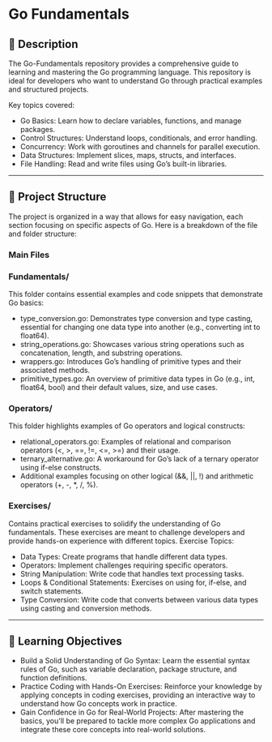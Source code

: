 # Go Fundamentals

## 📘 Description
The Go-Fundamentals repository provides a comprehensive guide to learning and mastering the Go programming language. This repository is ideal for developers who want to understand Go through practical examples and structured projects.

Key topics covered:

- Go Basics: Learn how to declare variables, functions, and manage packages.
- Control Structures: Understand loops, conditionals, and error handling.
- Concurrency: Work with goroutines and channels for parallel execution.
- Data Structures: Implement slices, maps, structs, and interfaces.
- File Handling: Read and write files using Go’s built-in libraries.

---

## 📂 Project Structure
The project is organized in a way that allows for easy navigation, each section focusing on specific aspects of Go. Here is a breakdown of the file and folder structure:

### **Main Files**
### **Fundamentals/** 
This folder contains essential examples and code snippets that demonstrate Go basics:

- type_conversion.go: Demonstrates type conversion and type casting, essential for changing one data type into another (e.g., converting int to float64).
- string_operations.go: Showcases various string operations such as concatenation, length, and substring operations.
- wrappers.go: Introduces Go’s handling of primitive types and their associated methods.
- primitive_types.go: An overview of primitive data types in Go (e.g., int, float64, bool) and their default values, size, and use cases.

### Operators/

This folder highlights examples of Go operators and logical constructs:

- relational_operators.go: Examples of relational and comparison operators (<, >, ==, !=, <=, >=) and their usage.
- ternary_alternative.go: A workaround for Go’s lack of a ternary operator using if-else constructs.
- Additional examples focusing on other logical (&&, ||, !) and arithmetic operators (+, -, *, /, %).

### Exercises/

Contains practical exercises to solidify the understanding of Go fundamentals. These exercises are meant to challenge developers and provide hands-on experience with different topics. Exercise Topics:

- Data Types: Create programs that handle different data types.
- Operators: Implement challenges requiring specific operators.
- String Manipulation: Write code that handles text processing tasks.
- Loops & Conditional Statements: Exercises on using for, if-else, and switch statements.
- Type Conversion: Write code that converts between various data types using casting and conversion methods.

---

## 🎯 Learning Objectives
- Build a Solid Understanding of Go Syntax: Learn the essential syntax rules of Go, such as variable declaration, package structure, and function definitions.
- Practice Coding with Hands-On Exercises: Reinforce your knowledge by applying concepts in coding exercises, providing an interactive way to understand how Go concepts work in practice.
- Gain Confidence in Go for Real-World Projects: After mastering the basics, you'll be prepared to tackle more complex Go applications and integrate these core concepts into real-world solutions.
